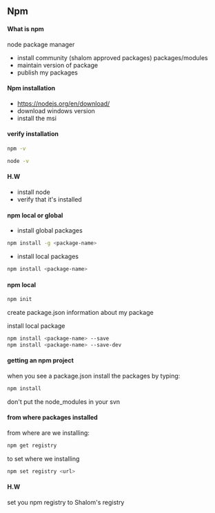 

## Npm

#### What is npm

node package manager
- install community (shalom approved packages) packages/modules
- maintain version of package
- publish my packages

#### Npm installation

- https://nodejs.org/en/download/
- download windows version
- install the msi

#### verify installation

```bash
npm -v
```

```bash
node -v
```

#### H.W

- install node
- verify that it's installed


#### npm local or global

- install global packages

```bash
npm install -g <package-name>
```

- install local packages

```bash
npm install <package-name>
```

#### npm local

```bash
npm init
```

create package.json information about my package

install local package

```bash
npm install <package-name> --save
npm install <package-name> --save-dev
```


#### getting an npm project

when you see a package.json
install the packages by typing:
```bash
npm install
```

don't put the node_modules in your svn
 
#### from where packages installed
 
from where are we installing:
 
```bash
npm get registry
```

to set where we installing

```bash
npm set registry <url>
```

#### H.W

set you npm registry to Shalom's registry





